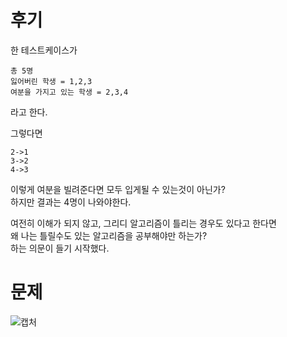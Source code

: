 후기
==
한 테스트케이스가
```
총 5명
잃어버린 학생 = 1,2,3
여분을 가지고 있는 학생 = 2,3,4
```
라고 한다.   
   
그렇다면   
```
2->1
3->2
4->3
```

이렇게 여분을 빌려준다면 모두 입게될 수 있는것이 아닌가?   
하지만 결과는 4명이 나와야한다.   
   
여전히 이해가 되지 않고, 그리디 알고리즘이 틀리는 경우도 있다고 한다면   
왜 나는 틀릴수도 있는 알고리즘을 공부해야만 하는가?   
하는 의문이 들기 시작했다.


문제
==
![캡처](https://user-images.githubusercontent.com/73854324/114231559-9140b780-99b5-11eb-93a0-2df5fad8e6d7.PNG)
